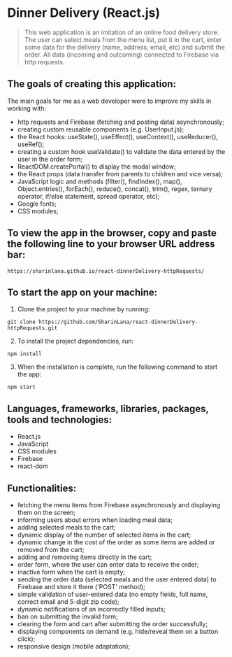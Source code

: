 # Dinner Delivery (React.js)

> This web application is an imitation of an online food delivery store. The user can select meals from the menu list, put it in the cart, enter some data for the delivery (name, address, email, etc) and submit the order. All data (incoming and outcoming) connected to Firebase via http requests.

## The goals of creating this application:

The main goals for me as a web developer were to improve my skills in working with:

- http requests and Firebase (fetching and posting data) asynchronously;
- creating custom reusable components (e.g. UserInput.js);
- the React hooks: useState(), useEffect(), useContext(), useReducer(), useRef();
- creating a custom hook useValidate() to validate the data entered by the user in the order form;
- ReactDOM.createPortal() to display the modal window;
- the React props (data transfer from parents to children and vice versa);
- JavaScript logic and methods (filter(), findIndex(), map(), Object.entries(), forEach(), reduce(), concat(), trim(), regex, ternary operator, if/else statement, spread operator, etc);
- Google fonts;
- CSS modules;

## To view the app in the browser, copy and paste the following line to your browser URL address bar:

```
https://sharinlana.github.io/react-dinnerDelivery-httpRequests/
```

## To start the app on your machine:

1. Clone the project to your machine by running:

```
git clone https://github.com/SharinLana/react-dinnerDelivery-httpRequests.git
```

2. To install the project dependencies, run:

```
npm install
```

3. When the installation is complete, run the following command to start the app:

```
npm start
```

## Languages, frameworks, libraries, packages, tools and technologies:

- React.js
- JavaScript
- CSS modules
- Firebase
- react-dom

## Functionalities:

- fetching the menu items from Firebase asynchronously and displaying them on the screen;
- informing users about errors when loading meal data;
- adding selected meals to the cart;
- dynamic display of the number of selected items in the cart;
- dynamic change in the cost of the order as some items are added or removed from the cart;
- adding and removing items directly in the cart;
- order form, where the user can enter data to receive the order;
- inactive form when the cart is empty;
- sending the order data (selected meals and the user entered data) to Firebase and store it there ('POST' method);
- simple validation of user-entered data (no empty fields, full name, correct email and 5-digit zip code);
- dynamic notifications of an incorrectly filled inputs;
- ban on submitting the invalid form;
- clearing the form and cart after submitting the order successfully;
- displaying components on demand (e.g. hide/reveal them on a button click);
- responsive design (mobile adaptation);
